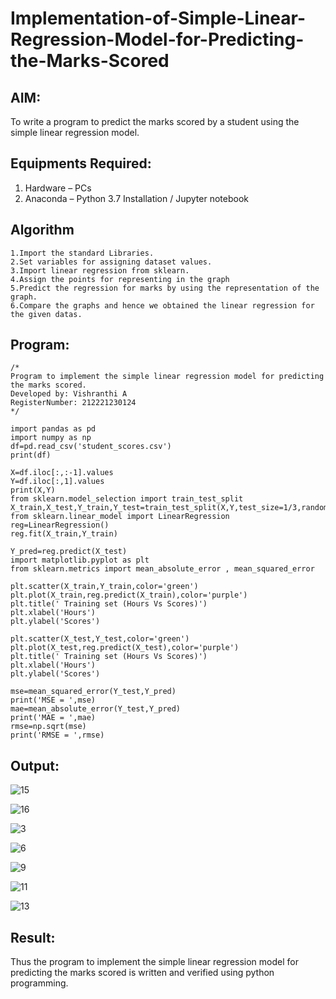 # Implementation-of-Simple-Linear-Regression-Model-for-Predicting-the-Marks-Scored

## AIM:
To write a program to predict the marks scored by a student using the simple linear regression model.

## Equipments Required:
1. Hardware – PCs
2. Anaconda – Python 3.7 Installation / Jupyter notebook

## Algorithm
```
1.Import the standard Libraries.
2.Set variables for assigning dataset values.
3.Import linear regression from sklearn.
4.Assign the points for representing in the graph
5.Predict the regression for marks by using the representation of the graph.
6.Compare the graphs and hence we obtained the linear regression for the given datas.
```
## Program:
```
/*
Program to implement the simple linear regression model for predicting the marks scored.
Developed by: Vishranthi A
RegisterNumber: 212221230124
*/
```
```
import pandas as pd
import numpy as np
df=pd.read_csv('student_scores.csv')
print(df)

X=df.iloc[:,:-1].values
Y=df.iloc[:,1].values
print(X,Y)
from sklearn.model_selection import train_test_split
X_train,X_test,Y_train,Y_test=train_test_split(X,Y,test_size=1/3,random_state=0)
from sklearn.linear_model import LinearRegression
reg=LinearRegression()
reg.fit(X_train,Y_train)

Y_pred=reg.predict(X_test)
import matplotlib.pyplot as plt
from sklearn.metrics import mean_absolute_error , mean_squared_error

plt.scatter(X_train,Y_train,color='green')
plt.plot(X_train,reg.predict(X_train),color='purple')
plt.title(' Training set (Hours Vs Scores)')
plt.xlabel('Hours')
plt.ylabel('Scores')

plt.scatter(X_test,Y_test,color='green')
plt.plot(X_test,reg.predict(X_test),color='purple')
plt.title(' Training set (Hours Vs Scores)')
plt.xlabel('Hours')
plt.ylabel('Scores')

mse=mean_squared_error(Y_test,Y_pred)
print('MSE = ',mse)
mae=mean_absolute_error(Y_test,Y_pred)
print('MAE = ',mae)
rmse=np.sqrt(mse)
print('RMSE = ',rmse)
```

## Output:
![15](https://user-images.githubusercontent.com/93427278/204125884-c31f5fad-a769-4df8-96d7-c9adf0feeb26.png)


![16](https://user-images.githubusercontent.com/93427278/204125892-c8ad8fef-18b4-4148-b408-3efa24080534.png)


![3](https://user-images.githubusercontent.com/93427278/204125899-d0f84c26-38aa-47b7-af14-1b0c1068913c.png)


![6](https://user-images.githubusercontent.com/93427278/204125957-7bb1c2f0-039a-442a-b876-a96119e074b0.png)


![9](https://user-images.githubusercontent.com/93427278/204125941-679c2da7-f366-417c-95c0-0314493545ff.png)


![11](https://user-images.githubusercontent.com/93427278/204125966-470b4ca5-63a9-4577-a5f9-294586b1695f.png)


![13](https://user-images.githubusercontent.com/93427278/204125967-2852c73b-94ec-4bf4-82e4-5b28cce5db27.png)

## Result:

Thus the program to implement the simple linear regression model for predicting the marks scored is written and verified using python programming.
